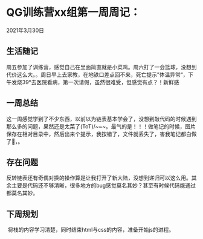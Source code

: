 # QG训练营xx组第一周周记：
2021年3月30日

## 生活随记

​        周五参加了训练营，感觉自己在里面简直就是小菜鸡。周六打了一会篮球，没想到代价这么大。。周日早上去家教，在地铁口差点回不来，死亡提示”体温异常“，下午发烧39°去医院看病，第一次请假，虽然很难受，但感觉有点？！新鲜感

## 一周总结

​        这一周感觉学到了不少东西，以前以为链表基本学会了，没想到敲代码的时候遇到那么多的问题，果然还是太菜了(ToT)/~~~。最气的是！！！做笔记的时候，图片保存在相对目录中，然后出来个提示，我按错了，文件就丢失了，害我笔记都白做了🤡，。

## 存在问题

​		反转链表还有奇偶对换的操作算是让我打开了新大陆，没想到递归可以这么用。其余主要是代码还不够清晰，很多地方的bug感觉莫名其妙？甚至有时候代码能通过都莫名其妙。

## 下周规划

​		将栈的内容学习清楚，同时结束html与css的内容，准备开始js的进程。
